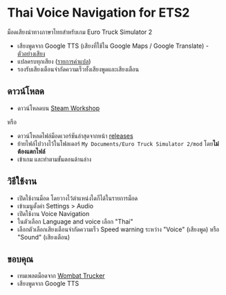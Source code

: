# Thai Voice Navigation for ETS2

ม็อดเสียงนำทางภาษาไทยสำหรับเกม Euro Truck Simulator 2

- เสียงพูดจาก Google TTS (เสียงที่ใช้ใน Google Maps / Google Translate) - [ตัวอย่างเสียง](https://cdn.jsdelivr.net/gh/pknme/ets2-thai-navigation@1.0.1/src/sound/navigation/thai_pknme/)
- แปลครบทุกเสียง ([รายการคำแปล](https://docs.google.com/spreadsheets/d/1LeQqaDqzpfSNewJzGkAVm9Uz0sCMLZa3f3NEy2YA3WY/edit?usp=sharing))
- รองรับเสียงเตือนจำกัดความเร็วทั้งเสียงพูดและเสียงเตือน

## ดาวน์โหลด

- ดาวน์โหลดบน [Steam Workshop](https://steamcommunity.com/sharedfiles/filedetails/?id=1764313195)

หรือ

- ดาวน์โหลดไฟล์ม็อดเวอร์ชันล่าสุดจากหน้า [releases](https://github.com/pknme/ets2-thai-navigation/releases)
- ย้ายไฟล์ไปวางไว้ในโฟลเดอร์ `My Documents/Euro Truck Simulator 2/mod` โดย**ไม่ต้องแตกไฟล์**
- เข้าเกม และทำตามขั้นตอนด้านล่าง

## วิธีใช้งาน

- เปิดใช้งานม็อด โดยวางไว้ตำแหน่งใดก็ได้ในรายการม็อด
- เข้าเมนูตั้งค่า Settings > Audio
- เปิดใช้งาน Voice Navigation
- ในตัวเลือก Language and voice เลือก "Thai"
- เลือกตัวเลือกเสียงเตือนจำกัดความเร็ว Speed warning ระหว่าง "Voice" (เสียงพูด) หรือ "Sound" (เสียงเตือน)

## ขอบคุณ

- เทมเพลตม็อดจาก [Wombat Trucker](https://www.youtube.com/watch?v=ax-6sP_PVpU)
- เสียงพูดจาก Google TTS